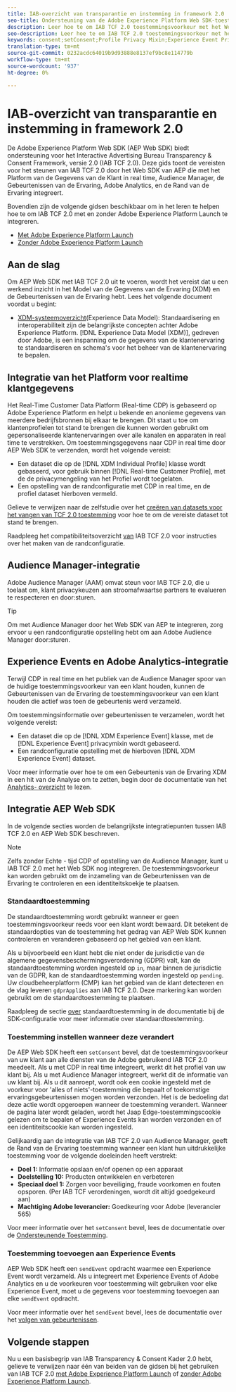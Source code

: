 ```yaml
---
title: IAB-overzicht van transparantie en instemming in framework 2.0
seo-title: Ondersteuning van de Adobe Experience Platform Web SDK-toestemmingsvoorkeuren van het Interactive Advertising Bureau Transparency & Consent Framework 2.0
description: Leer hoe te om IAB TCF 2.0 toestemmingsvoorkeur met het Web SDK van het Experience Platform te steunen
seo-description: Leer hoe te om IAB TCF 2.0 toestemmingsvoorkeur met het Web SDK van het Experience Platform te steunen
keywords: consent;setConsent;Profile Privacy Mixin;Experience Event Privacy Mixin;Privacy Mixin;IAB TCF 2.0;Real-time CDP;Real-time Customer Data Profile
translation-type: tm+mt
source-git-commit: 0232acdc64019b9d93888e8137ef9bc8e114779b
workflow-type: tm+mt
source-wordcount: '937'
ht-degree: 0%

---
```



# IAB-overzicht van transparantie en instemming in framework 2.0

De Adobe Experience Platform Web SDK (AEP Web SDK) biedt ondersteuning voor het Interactive Advertising Bureau Transparency &amp; Consent Framework, versie 2.0 (IAB TCF 2.0). Deze gids toont de vereisten voor het steunen van IAB TCF 2.0 door het Web SDK van AEP die met het Platform van de Gegevens van de Klant in real time, Audience Manager, de Gebeurtenissen van de Ervaring, Adobe Analytics, en de Rand van de Ervaring integreert.

Bovendien zijn de volgende gidsen beschikbaar om in het leren te helpen hoe te om IAB TCF 2.0 met en zonder Adobe Experience Platform Launch te integreren.

- [Met Adobe Experience Platform Launch](./with-launch.md)
- [Zonder Adobe Experience Platform Launch](./without-launch.md)

## Aan de slag

Om AEP Web SDK met IAB TCF 2.0 uit te voeren, wordt het vereist dat u een werkend inzicht in het Model van de Gegevens van de Ervaring (XDM) en de Gebeurtenissen van de Ervaring hebt. Lees het volgende document voordat u begint:

- [XDM-systeemoverzicht](../../../xdm/home.md)(Experience Data Model): Standaardisering en interoperabiliteit zijn de belangrijkste concepten achter Adobe Experience Platform. [!DNL Experience Data Model (XDM)], gedreven door Adobe, is een inspanning om de gegevens van de klantenervaring te standaardiseren en schema&#39;s voor het beheer van de klantenervaring te bepalen.

## Integratie van het Platform voor realtime klantgegevens

Het Real-Time Customer Data Platform (Real-time CDP) is gebaseerd op Adobe Experience Platform en helpt u bekende en anonieme gegevens van meerdere bedrijfsbronnen bij elkaar te brengen. Dit staat u toe om klantenprofielen tot stand te brengen die kunnen worden gebruikt om gepersonaliseerde klantenervaringen over alle kanalen en apparaten in real time te verstrekken. Om toestemmingsgegevens naar CDP in real time door AEP Web SDK te verzenden, wordt het volgende vereist:

- Een dataset die op de [!DNL XDM Individual Profile] klasse wordt gebaseerd, voor gebruik binnen [!DNL Real-time Customer Profile], met de de privacymengeling van het Profiel wordt toegelaten.
- Een opstelling van de randconfiguratie met CDP in real time, en de profiel dataset hierboven vermeld.

Gelieve te verwijzen naar de zelfstudie over het [creëren van datasets voor het vangen van TCF 2.0 toestemming](../../../rtcdp/privacy/iab/dataset-preparation.md) voor hoe te om de vereiste dataset tot stand te brengen.

Raadpleeg het compatibiliteitsoverzicht [van](../../../rtcdp/privacy/privacy-overview.md) IAB TCF 2.0 voor instructies over het maken van de randconfiguratie.

## Audience Manager-integratie

Adobe Audience Manager (AAM) omvat steun voor IAB TCF 2.0, die u toelaat om, klant privacykeuzen aan stroomafwaartse partners te evalueren te respecteren en door:sturen. <!--For more information, read the documentation on [Sending Data to Audience Manager](../audience-manager/audience-manager-overview.md).-->

>[!TIP]
>
>Om met Audience Manager door het Web SDK van AEP te integreren, zorg ervoor u een randconfiguratie opstelling hebt om aan Adobe Audience Manager door:sturen.

## Experience Events en Adobe Analytics-integratie

Terwijl CDP in real time en het publiek van de Audience Manager spoor van de huidige toestemmingsvoorkeur van een klant houden, kunnen de Gebeurtenissen van de Ervaring de toestemmingsvoorkeur van een klant houden die actief was toen de gebeurtenis werd verzameld.

Om toestemmingsinformatie over gebeurtenissen te verzamelen, wordt het volgende vereist:

- Een dataset die op de [!DNL XDM Experience Event] klasse, met de [!DNL Experience Event] privacymixin wordt gebaseerd.
- Een randconfiguratie opstelling met de hierboven [!DNL XDM Experience Event] dataset.

Voor meer informatie over hoe te om een Gebeurtenis van de Ervaring XDM in een hit van de Analyse om te zetten, begin door de documentatie van het [Analytics- overzicht](../../data-collection/adobe-analytics/analytics-overview.md) te lezen.

## Integratie AEP Web SDK

In de volgende secties worden de belangrijkste integratiepunten tussen IAB TCF 2.0 en AEP Web SDK beschreven.

>[!NOTE]
>
>Zelfs zonder Echte - tijd CDP of opstelling van de Audience Manager, kunt u IAB TCF 2.0 met het Web SDK nog integreren. De toestemmingsvoorkeur kan worden gebruikt om de inzameling van de Gebeurtenissen van de Ervaring te controleren en een identiteitskoekje te plaatsen.

### Standaardtoestemming

De standaardtoestemming wordt gebruikt wanneer er geen toestemmingsvoorkeur reeds voor een klant wordt bewaard. Dit betekent de standaardopties van de toestemming het gedrag van AEP Web SDK kunnen controleren en veranderen gebaseerd op het gebied van een klant.

Als u bijvoorbeeld een klant hebt die niet onder de jurisdictie van de algemene gegevensbeschermingsverordening (GDPR) valt, kan de standaardtoestemming worden ingesteld op `in`, maar binnen de jurisdictie van de GDPR, kan de standaardtoestemming worden ingesteld op `pending`. Uw cloudbeheerplatform (CMP) kan het gebied van de klant detecteren en de vlag leveren `gdprApplies` aan IAB TCF 2.0. Deze markering kan worden gebruikt om de standaardtoestemming te plaatsen.

Raadpleeg de sectie [over](../../fundamentals/configuring-the-sdk.md#default-consent) standaardtoestemming in de documentatie bij de SDK-configuratie voor meer informatie over standaardtoestemming.

### Toestemming instellen wanneer deze verandert

De AEP Web SDK heeft een `setConsent` bevel, dat de toestemmingsvoorkeur van uw klant aan alle diensten van de Adobe gebruikend IAB TCF 2.0 meedeelt. Als u met CDP in real time integreert, werkt dit het profiel van uw klant bij. Als u met Audience Manager integreert, werkt dit de informatie van uw klant bij. Als u dit aanroept, wordt ook een cookie ingesteld met de voorkeur voor &#39;alles of niets&#39;-toestemming die bepaalt of toekomstige ervaringsgebeurtenissen mogen worden verzonden. Het is de bedoeling dat deze actie wordt opgeroepen wanneer de toestemming verandert. Wanneer de pagina later wordt geladen, wordt het Jaap Edge-toestemmingscookie gelezen om te bepalen of Experience Events kan worden verzonden en of een identiteitscookie kan worden ingesteld.

Gelijkaardig aan de integratie van IAB TCF 2.0 van Audience Manager, geeft de Rand van de Ervaring toestemming wanneer een klant hun uitdrukkelijke toestemming voor de volgende doeleinden heeft verstrekt:

- **Doel 1:** Informatie opslaan en/of openen op een apparaat
- **Doelstelling 10:** Producten ontwikkelen en verbeteren
- **Speciaal doel 1:** Zorgen voor beveiliging, fraude voorkomen en fouten opsporen. (Per IAB TCF verordeningen, wordt dit altijd goedgekeurd aan)
- **Machtiging Adobe leverancier:** Goedkeuring voor Adobe (leverancier 565)

Voor meer informatie over het `setConsent` bevel, lees de documentatie over de [Ondersteunende Toestemming](../../consent/supporting-consent.md).

### Toestemming toevoegen aan Experience Events

AEP Web SDK heeft een `sendEvent` opdracht waarmee een Experience Event wordt verzameld. Als u integreert met Experience Events of Adobe Analytics en u de voorkeuren voor toestemming wilt gebruiken voor elke Experience Event, moet u de gegevens voor toestemming toevoegen aan elke `sendEvent` opdracht.

Voor meer informatie over het `sendEvent` bevel, lees de documentatie over het [volgen van gebeurtenissen](../../fundamentals/tracking-events.md).

## Volgende stappen

Nu u een basisbegrip van IAB Transparency &amp; Consent Kader 2.0 hebt, gelieve te verwijzen naar één van beiden van de gidsen bij het gebruiken van IAB TCF 2.0 [met Adobe Experience Platform Launch](./with-launch.md) of [zonder Adobe Experience Platform Launch](./without-launch.md).
